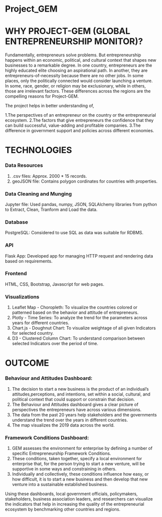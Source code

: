 # Project_GEM

# WHY PROJECT-GEM (GLOBAL ENTREPRENEURSHIP MONITOR)?


Fundamentally, entrepreneurs solve problems. But entrepreneurship happens within an economic, political, and cultural context that shapes new businesses to a remarkable degree. In one country, entrepreneurs are the highly educated elite choosing an aspirational path. In another, they are entrepreneurs-of-necessity because there are no other jobs. In some places, only the politically connected would consider launching a venture. In some, race, gender, or religion may be exclusionary, while in others, those are irrelevant factors. These differences across the regions are the compelling reasons for Project-GEM.

The project helps in better understanding of,

1.The perspectives of an entrepreneur on the country or the entrepreneurial ecosystem.
2.The factors that give entrepreneurs the confidence that they can build successful, value-adding and profitable companies.
3.The difference in government support and policies across different economies.

# TECHNOLOGIES

### Data Resources
1. .csv files: Approx. 2000 * 15 records.
2. geoJSON file: Contains polygon cordinates for countries with properties.


### Data Cleaning and Munging
Jupyter file: Used pandas, numpy, JSON, SQLAlchemy libraries from python to Extract, Clean, Tranform and Load the data.

### Database
PostgreSQL: Considered to use SQL as data was suitable for RDBMS.

### API
Flask App: Developed app for managing HTTP request and rendering data based on requirements.

### Frontend
HTML, CSS, Bootstrap, Javascript for web pages.

### Visualizations
1. Leaflet Map - Choropleth: To visualize the countries colored or patterned based on the behavior and attitude of entrepreneurs.
2. Plotly - Time Series: To analyze the trend for the parameters across years for different countries.
3. Chart.js - Doughnut Chart: To visualize weightage of all given Indicators for selected country.
4. D3 - Clustered Column Chart: To understand comparison between selected Indicators over the period of time.

# OUTCOME


### Behaviour and Attitudes Dashboard:
1. The decision to start a new business is the product of an individual’s attitudes,perceptions, and intentions, set within a social, cultural, and political context that could support or constrain that decision.
2. The Behaviour and Attitudes dashboard gives a clear picture of perspectives the entrepreneurs have across various dimensions.
3. The data from the past 20 years help stakeholders and the governments understand the trend over the years in different countries.
4. The map visualizes the 2019 data across the world.

### Framework Conditions Dashboard:
1. GEM assesses the environment for enterprise by defining a number of specific Entrepreneurship Framework Conditions.
2. These conditions, taken together, specify a local environment for enterprise that, for the person trying to start a new venture, will be supportive in some ways and constraining in others.
3. Individually and collectively, these conditions influence how easy, or how difficult, it is to start a new business and then develop that new venture into a sustainable established business.

Using these dashboards, local government officials, policymakers, stakeholders, business association leaders, and researchers can visualize the indicators that help in increasing the quality of the entrepreneurial ecosystem by benchmarking other countries and regions.
